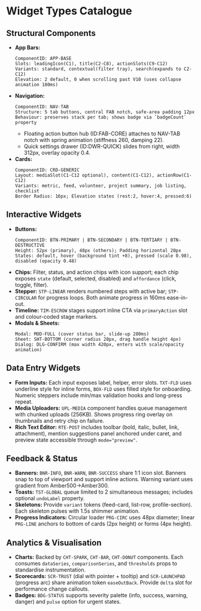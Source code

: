 # Widget Types Catalogue

## Structural Components
- **App Bars:**
  ```
  ComponentID: APP-BASE
  Slots: leadingIcon(C1), title(C2-C8), actionSlots(C9-C12)
  Variants: standard, contextual(filter tray), search(expands to C2-C12)
  Elevation: 2 default, 0 when scrolling past V10 (uses collapse animation 180ms)
  ```
- **Navigation:**
  ```
  ComponentID: NAV-TAB
  Structure: 5 tab buttons, central FAB notch, safe-area padding 12px
  Behaviour: preserves stack per tab; shows badge via `badgeCount` property
  ```
  - Floating action button hub (ID:FAB-CORE) attaches to NAV-TAB notch with spring animation (stiffness 260, damping 22).
  - Quick settings drawer (ID:DWR-QUICK) slides from right, width 312px, overlay opacity 0.4.
- **Cards:**
  ```
  ComponentID: CRD-GENERIC
  Layout: mediaSlot(C1-C12 optional), content(C1-C12), actionRow(C1-C12)
  Variants: metric, feed, volunteer, project summary, job listing, checklist
  Border Radius: 16px; Elevation states (rest:2, hover:4, pressed:6)
  ```

## Interactive Widgets
- **Buttons:**
  ```
  ComponentID: BTN-PRIMARY | BTN-SECONDARY | BTN-TERTIARY | BTN-DESTRUCTIVE
  Height: 52px (primary), 48px (others); Padding horizontal 20px
  States: default, hover (background tint +8), pressed (scale 0.98), disabled (opacity 0.48)
  ```
- **Chips:** Filter, status, and action chips with icon support; each chip exposes `state` (default, selected, disabled) and `affordance` (click, toggle, filter).
- **Stepper:** `STP-LINEAR` renders numbered steps with active bar; `STP-CIRCULAR` for progress loops. Both animate progress in 160ms ease-in-out.
- **Timeline:** `TIM-ESCROW` stages support inline CTA via `primaryAction` slot and colour-coded stage markers.
- **Modals & Sheets:**
  ```
  Modal: MOD-FULL (cover status bar, slide-up 280ms)
  Sheet: SHT-BOTTOM (corner radius 28px, drag handle height 4px)
  Dialog: DLG-CONFIRM (max width 420px, enters with scale/opacity animation)
  ```

## Data Entry Widgets
- **Form Inputs:** Each input exposes label, helper, error slots. `TXT-FLD` uses underline style for inline forms, `BOX-FLD` uses filled style for onboarding. Numeric steppers include min/max validation hooks and long-press repeat.
- **Media Uploaders:** `UPL-MEDIA` component handles queue management with chunked uploads (256KB). Shows progress ring overlay on thumbnails and retry chip on failure.
- **Rich Text Editor:** `RTE-POST` includes toolbar (bold, italic, bullet, link, attachment), mention suggestions panel anchored under caret, and preview state accessible through `mode="preview"`.

## Feedback & Status
- **Banners:** `BNR-INFO`, `BNR-WARN`, `BNR-SUCCESS` share 1:1 icon slot. Banners snap to top of viewport and support inline actions. Warning variant uses gradient from Amber500→Amber300.
- **Toasts:** `TST-GLOBAL` queue limited to 2 simultaneous messages; includes optional `undoLabel` property.
- **Skeletons:** Provide `variant` tokens (feed-card, list-row, profile-section). Each skeleton pulses with 1.5s shimmer animation.
- **Progress Indicators:** Circular loader `PRG-CIRC` uses 48px diameter; linear `PRG-LINE` anchors to bottom of cards (2px height) or forms (4px height).

## Analytics & Visualisation
- **Charts:** Backed by `CHT-SPARK`, `CHT-BAR`, `CHT-DONUT` components. Each consumes `dataSeries`, `comparisonSeries`, and `thresholds` props to standardise instrumentation.
- **Scorecards:** `SCR-TRUST` (dial with pointer + tooltip) and `SCR-LAUNCHPAD` (progress arc) share animation token `easeOutBack`. Provide `delta` slot for performance change callouts.
- **Badges:** `BDG-STATUS` supports severity palette (info, success, warning, danger) and `pulse` option for urgent states.
